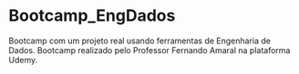 # Bootcamp_EngDados
Bootcamp com um projeto real usando ferramentas de Engenharia de Dados. Bootcamp realizado pelo Professor Fernando Amaral na plataforma Udemy.
